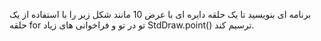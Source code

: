 برنامه ای بنویسید تا یک حلقه دایره ای با عرض 10 مانند شکل زیر را با استفاده از یک حلقه for تو در تو و فراخوانی های زیاد StdDraw.point() ترسیم کند.